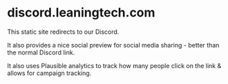 # discord.leaningtech.com

This static site redirects to our Discord.

It also provides a nice social preview for social media sharing - better than the normal Discord link.

It also uses Plausible analytics to track how many people click on the link & allows for campaign tracking.
